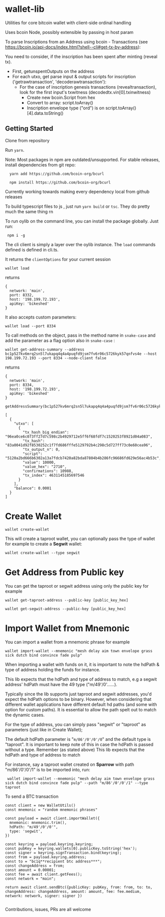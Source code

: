 # wallet-lib

Utilities for core bitcoin wallet with client-side ordinal handling

Uses bcoin Node, possibly extensible by passing in host param

To parse Inscriptions from an Address using bcoin - Transactions (see https://bcoin.io/api-docs/index.html?shell--cli#get-tx-by-address):

You need to consider, if the inscription has been spent after minting (reveal tx).

- First, getunspentOutputs on the address
- For each utxo, get parse input & output scripts for inscription ('getrawtransaction', 'decoderawtransaction'):
  - For the case of inscription genesis transactions (revealtransaction), look for the first input's txwitness (decodedtx.vin[0].txinwitness)
    - Create new bcoin.Script from hex
    - Convert to array: script.toArray()
    - Inscription envelope type ("ord") is on script.toArray()[4].data.toString()

## Getting Started

Clone from repository

Run `yarn`.

Note: Most packages in npm are outdated/unsupported. For stable releases, install dependencies from git repo:

```
  yarn add https://github.com/bcoin-org/bcurl
```

```
  npm install https://github.com/bcoin-org/bcurl
```

Currently working towards making every dependency local from github releases

To build typescript files to js , just run `yarn build` or `tsc`. They do pretty much the same thing rn

To run oylib on the command line, you can install the package globally. Just run:

```
 npm i -g
```

The cli client is simply a layer over the oylib instance. The `load` commands defined is defined in cli.ts.

It returns the `clientOptions` for your current session

```
wallet load
```

returns

```
{
  network: 'main',
  port: 8332,
  host: '198.199.72.193',
  apiKey: 'bikeshed'
}
```

It also accepts custom parameters:

```
wallet load --port 8334
```

To call methods on the object, pass in the method name in `snake-case` and add the parameter as a flag option also in `snake-case` :

```
wallet get-address-summary --address bc1p527kv6mrq2sn5l7ukapq4q4a4puqfd9jsm7fv6r06c5726kyk57qnfvs4e --host 198.199.72.193 --port 8334 --node-client false
```

returns

```
{
  network: 'main',
  port: 8334,
  host: '198.199.72.193',
  apiKey: 'bikeshed'
}

getAddressSummary(bc1p527kv6mrq2sn5l7ukapq4q4a4puqfd9jsm7fv6r06c5726kyk57qnfvs4e)

[
  {
    "utxo": [
      {
        "tx_hash_big_endian": "96ea0ce6c073ff27d7c598c2b4929712e5ff6f68fdf7c1520253f8921d04a083",
        "tx_hash": "83a0041d92f8530252c1f7fd686fffe5129792b4c298c5d727ff73c0e60cea96",
        "tx_output_n": 0,
        "script": "5120a2bd666b6302a13a7fdcb7420a82bda87804b4b286fc96686fd629e56ac4b53c",
        "value": 10000,
        "value_hex": "2710",
        "confirmations": 10988,
        "tx_index": 4631145185697546
      }
    ],
    "balance": 0.0001
  }
]
```

# Create Wallet

```
wallet create-wallet
```

This will create a taproot wallet, you can optionally pass the type of wallet for example to create a **Segwit** wallet:

```
wallet create-wallet --type segwit
```

# Get Address from Public key

You can get the taproot or segwit address using only the public key for example

```
wallet get-taproot-address --public-key [public_key_hex]
```

```
wallet get-segwit-address --public-key [public_key_hex]
```

# Import Wallet from Mnemonic

You can import a wallet from a mnemonic phrase for example

```
wallet import-wallet --mnemonic "mesh delay aim town envelope grass sick dutch bind convince fade pulp"

```

When importing a wallet with funds on it, it is important to note the hdPath & type of address
holding the funds for instance.

This lib expects that the hdPath and type of address to match, e.g a segwit address' hdPath must have the 49 type ("m/49'/0'......).

Typically since the lib supports just taproot and segwit addresses, you'd expect the hdPath options to be binary. However, when considering
that different wallet applications have different default hd paths (and some with option for custom paths). It is essential to allow the path
spelt out to match the dynamic cases.

For the type of address, you can simply pass "segwit" or "taproot" as parameters (just like in Create Wallet);

The default hdPath parameter is "`m/86'/0'/0'/0`" and the default type is "taproot". It is important to keep note of this in case
the hdPath is passed without a type. Remember (as stated above) This lib expects that the hdPath and type of address to match

For instance, say a taproot wallet created on **Sparrow** with path "m/86'/0'/0'/1" is to be imported into, run:

```
 wallet import-wallet --mnemonic "mesh delay aim town envelope grass sick dutch bind convince fade pulp" --path "m/86'/0'/0'/1" --type taproot
```

To send a BTC transaction

```
const client = new WalletUtils()
const mnemonic = "random mnemonic phrases"

const payload = await client.importWallet({
  mnemonic: mnemonic.trim(),
  hdPath: "m/49'/0'/0'",
  type: 'segwit',
})

const keyring = payload.keyring.keyring;
const pubKey = keyring.wallets[0].publicKey.toString('hex');
const signer = keyring.signTransaction.bind(keyring);
const from = payload.keyring.address;
const to = "bc1q**recipient btc address***";
const changeAddress = from;
const amount = 0.00001;
const fee = await client.getFees();
const network = "main";

return await client.sendBtc({publicKey: pubKey, from: from, to: to, changeAddress: changeAddress, amount: amount, fee: fee.medium, network: network, signer: signer })
  
```

Contributions, issues, PRs are all welcome
